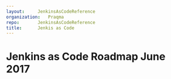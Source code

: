```yaml
---
layout: 	JenkinsAsCodeReference
organization: 	Praqma
repo: 		JenkinsAsCodeReference
title:		Jenkis as Code
---
```


# Jenkins as Code Roadmap June 2017
